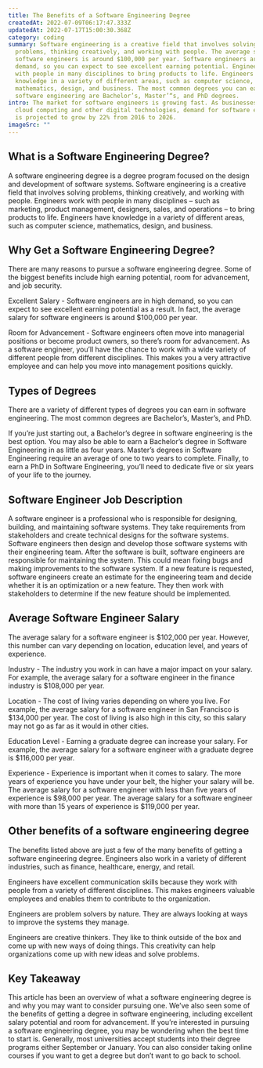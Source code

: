 ```yaml
---
title: The Benefits of a Software Engineering Degree
createdAt: 2022-07-09T06:17:47.333Z
updatedAt: 2022-07-17T15:00:30.368Z
category: coding
summary: Software engineering is a creative field that involves solving
  problems, thinking creatively, and working with people. The average salary for
  software engineers is around $100,000 per year. Software engineers are in high
  demand, so you can expect to see excellent earning potential. Engineers work
  with people in many disciplines to bring products to life. Engineers have
  knowledge in a variety of different areas, such as computer science,
  mathematics, design, and business. The most common degrees you can earn in
  software engineering are Bachelor’s, Master’“s, and PhD degrees.
intro: The market for software engineers is growing fast. As businesses adopt
  cloud computing and other digital technologies, demand for software engineers
  is projected to grow by 22% from 2016 to 2026.
imageSrc: ""
---
```


## What is a Software Engineering Degree?

A software engineering degree is a degree program focused on the design and development of software systems. Software engineering is a creative field that involves solving problems, thinking creatively, and working with people. Engineers work with people in many disciplines – such as marketing, product management, designers, sales, and operations – to bring products to life. Engineers have knowledge in a variety of different areas, such as computer science, mathematics, design, and business.

## Why Get a Software Engineering Degree?

There are many reasons to pursue a software engineering degree. Some of the biggest benefits include high earning potential, room for advancement, and job security.

Excellent Salary - Software engineers are in high demand, so you can expect to see excellent earning potential as a result. In fact, the average salary for software engineers is around $100,000 per year.

Room for Advancement - Software engineers often move into managerial positions or become product owners, so there’s room for advancement. As a software engineer, you’ll have the chance to work with a wide variety of different people from different disciplines. This makes you a very attractive employee and can help you move into management positions quickly.

## Types of Degrees

There are a variety of different types of degrees you can earn in software engineering. The most common degrees are Bachelor’s, Master’s, and PhD.

If you’re just starting out, a Bachelor’s degree in software engineering is the best option. You may also be able to earn a Bachelor’s degree in Software Engineering in as little as four years. Master’s degrees in Software Engineering require an average of one to two years to complete. Finally, to earn a PhD in Software Engineering, you’ll need to dedicate five or six years of your life to the journey.

## Software Engineer Job Description

A software engineer is a professional who is responsible for designing, building, and maintaining software systems. They take requirements from stakeholders and create technical designs for the software systems. Software engineers then design and develop those software systems with their engineering team. After the software is built, software engineers are responsible for maintaining the system. This could mean fixing bugs and making improvements to the software system. If a new feature is requested, software engineers create an estimate for the engineering team and decide whether it is an optimization or a new feature. They then work with stakeholders to determine if the new feature should be implemented.

## Average Software Engineer Salary

The average salary for a software engineer is $102,000 per year. However, this number can vary depending on location, education level, and years of experience.

Industry - The industry you work in can have a major impact on your salary. For example, the average salary for a software engineer in the finance industry is $108,000 per year.

Location - The cost of living varies depending on where you live. For example, the average salary for a software engineer in San Francisco is $134,000 per year. The cost of living is also high in this city, so this salary may not go as far as it would in other cities.

Education Level - Earning a graduate degree can increase your salary. For example, the average salary for a software engineer with a graduate degree is $116,000 per year.

Experience - Experience is important when it comes to salary. The more years of experience you have under your belt, the higher your salary will be. The average salary for a software engineer with less than five years of experience is $98,000 per year. The average salary for a software engineer with more than 15 years of experience is $119,000 per year.

## Other benefits of a software engineering degree

The benefits listed above are just a few of the many benefits of getting a software engineering degree. Engineers also work in a variety of different industries, such as finance, healthcare, energy, and retail.

Engineers have excellent communication skills because they work with people from a variety of different disciplines. This makes engineers valuable employees and enables them to contribute to the organization.

Engineers are problem solvers by nature. They are always looking at ways to improve the systems they manage.

Engineers are creative thinkers. They like to think outside of the box and come up with new ways of doing things. This creativity can help organizations come up with new ideas and solve problems.

## Key Takeaway

This article has been an overview of what a software engineering degree is and why you may want to consider pursuing one. We’ve also seen some of the benefits of getting a degree in software engineering, including excellent salary potential and room for advancement. If you’re interested in pursuing a software engineering degree, you may be wondering when the best time to start is. Generally, most universities accept students into their degree programs either September or January. You can also consider taking online courses if you want to get a degree but don’t want to go back to school.
